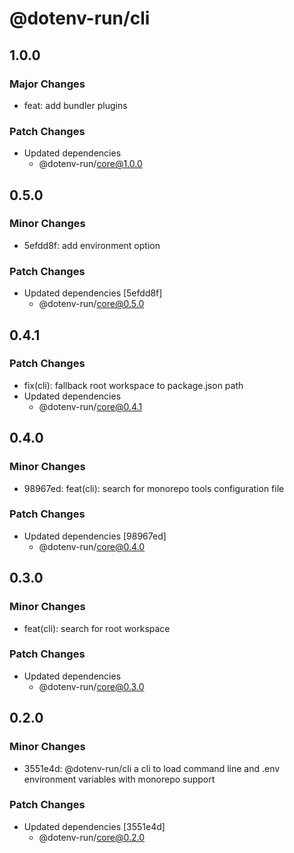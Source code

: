 # @dotenv-run/cli

## 1.0.0

### Major Changes

- feat: add bundler plugins

### Patch Changes

- Updated dependencies
  - @dotenv-run/core@1.0.0

## 0.5.0

### Minor Changes

- 5efdd8f: add environment option

### Patch Changes

- Updated dependencies [5efdd8f]
  - @dotenv-run/core@0.5.0

## 0.4.1

### Patch Changes

- fix(cli): fallback root workspace to package.json path
- Updated dependencies
  - @dotenv-run/core@0.4.1

## 0.4.0

### Minor Changes

- 98967ed: feat(cli): search for monorepo tools configuration file

### Patch Changes

- Updated dependencies [98967ed]
  - @dotenv-run/core@0.4.0

## 0.3.0

### Minor Changes

- feat(cli): search for root workspace

### Patch Changes

- Updated dependencies
  - @dotenv-run/core@0.3.0

## 0.2.0

### Minor Changes

- 3551e4d: @dotenv-run/cli a cli to load command line and .env environment variables with monorepo support

### Patch Changes

- Updated dependencies [3551e4d]
  - @dotenv-run/core@0.2.0
